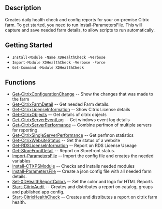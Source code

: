 ## Description
Creates daily health check and config reports for your on-premise Citrix farm. To get started, you need to run Install-ParametersFile.
This will capture and save needed farm details, to allow scripts to run automatically.

## Getting Started
- `Install-Module -Name XDHealthCheck -Verbose`
- `Import-Module XDHealthCheck -Verbose -Force`
- `Get-Command -Module XDHealthCheck`

## Functions
- [Get-CitrixConfigurationChange](Get-CitrixConfigurationChange.md) -- Show the changes that was made to the farm
- [Get-CitrixFarmDetail](Get-CitrixFarmDetail.md) -- Get needed Farm details.
- [Get-CitrixLicenseInformation](Get-CitrixLicenseInformation.md) -- Show Citrix License details
- [Get-CitrixObjects](Get-CitrixObjects.md) -- Get details of citrix objects
- [Get-CitrixServerEventLog](Get-CitrixServerEventLog.md) -- Get windows event log details
- [Get-CitrixServerPerformance](Get-CitrixServerPerformance.md) -- Combine perfmon of multiple servers for reporting.
- [Get-CitrixSingleServerPerformance](Get-CitrixSingleServerPerformance.md) -- Get perfmon statistics
- [Get-CitrixWebsiteStatus](Get-CitrixWebsiteStatus.md) -- Get the status of a website
- [Get-RDSLicenseInformation](Get-RDSLicenseInformation.md) -- Report on RDS License Useage
- [Get-StoreFrontDetail](Get-StoreFrontDetail.md) -- Report on Storefront status.
- [Import-ParametersFile](Import-ParametersFile.md) -- Import the config file and creates the needed variables
- [Install-CTXPSModule](Install-CTXPSModule.md) -- Checks and installs needed modules
- [Install-ParametersFile](Install-ParametersFile.md) -- Create a json config file with all needed farm details.
- [Set-XDHealthReportColors](Set-XDHealthReportColors.md) -- Set the color and logo for HTML Reports
- [Start-CitrixAudit](Start-CitrixAudit.md) -- Creates and distributes  a report on catalog, groups and published app config.
- [Start-CitrixHealthCheck](Start-CitrixHealthCheck.md) -- Creates and distributes  a report on citrix farm health.


